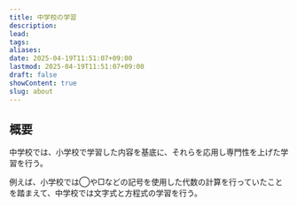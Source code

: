 ```yaml
---
title: 中学校の学習
description: 
lead: 
tags: 
aliases: 
date: 2025-04-19T11:51:07+09:00
lastmod: 2025-04-19T11:51:07+09:00
draft: false
showContent: true
slug: about
---
```

## 概要
中学校では、小学校で学習した内容を基底に、それらを応用し専門性を上げた学習を行う。

例えば、小学校では◯や□などの記号を使用した代数の計算を行っていたことを踏まえて、中学校では文字式と方程式の学習を行う。
